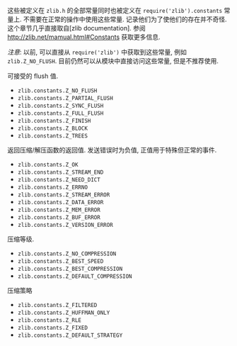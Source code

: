 <!-- YAML
added: v0.5.8
-->

<!--type=misc-->

这些被定义在 `zlib.h` 的全部常量同时也被定义在 `require('zlib').constants` 常量上.
不需要在正常的操作中使用这些常量. 记录他们为了使他们的存在并不奇怪. 这个章节几乎直接取自[zlib documentation].
参阅 <http://zlib.net/mamual.html#Constants> 获取更多信息.

*注意*: 以前, 可以直接从 `require('zlib')` 中获取到这些常量, 例如 `zlib.Z_NO_FLUSH`. 
目前仍然可以从模块中直接访问这些常量, 但是不推荐使用.

可接受的 flush 值.

* `zlib.constants.Z_NO_FLUSH`
* `zlib.constants.Z_PARTIAL_FLUSH`
* `zlib.constants.Z_SYNC_FLUSH`
* `zlib.constants.Z_FULL_FLUSH`
* `zlib.constants.Z_FINISH`
* `zlib.constants.Z_BLOCK`
* `zlib.constants.Z_TREES`

返回压缩/解压函数的返回值. 发送错误时为负值, 正值用于特殊但正常的事件.

* `zlib.constants.Z_OK`
* `zlib.constants.Z_STREAM_END`
* `zlib.constants.Z_NEED_DICT`
* `zlib.constants.Z_ERRNO`
* `zlib.constants.Z_STREAM_ERROR`
* `zlib.constants.Z_DATA_ERROR`
* `zlib.constants.Z_MEM_ERROR`
* `zlib.constants.Z_BUF_ERROR`
* `zlib.constants.Z_VERSION_ERROR`

压缩等级.

* `zlib.constants.Z_NO_COMPRESSION`
* `zlib.constants.Z_BEST_SPEED`
* `zlib.constants.Z_BEST_COMPRESSION`
* `zlib.constants.Z_DEFAULT_COMPRESSION`

压缩策略

* `zlib.constants.Z_FILTERED`
* `zlib.constants.Z_HUFFMAN_ONLY`
* `zlib.constants.Z_RLE`
* `zlib.constants.Z_FIXED`
* `zlib.constants.Z_DEFAULT_STRATEGY`

